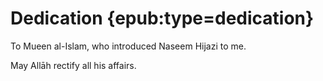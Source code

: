 
# Dedication {epub:type=dedication}

To Mueen al-Islam, who introduced Naseem Hijazi to me.

May Allāh rectify all his affairs.
